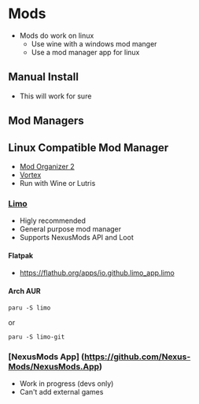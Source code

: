 # Mods
  - Mods do work on linux
    - Use wine with a windows mod manger
    - Use a mod manager app for linux

## Manual Install
  - This will work for sure

## Mod Managers

## Linux Compatible Mod Manager
  - [Mod Organizer 2](https://lutris.net/games/mod-organizer-2/)
  - [Vortex](https://lutris.net/games/vortex-mod-manager/)
  - Run with Wine or Lutris

### [Limo](https://github.com/limo-app/limo)
  - Higly recommended
  - General purpose mod manager
  - Supports NexusMods API and Loot

#### Flatpak
  - https://flathub.org/apps/io.github.limo_app.limo

#### Arch AUR

```
paru -S limo
```

or

```
paru -S limo-git
```

### [NexusMods App] (https://github.com/Nexus-Mods/NexusMods.App)
  - Work in progress (devs only)
  - Can't add external games
